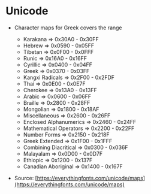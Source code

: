 # Unicode 

  - Character maps for Greek covers the range
    - Karakana => 0x30A0 - 0x30FF
    - Hebrew => 0x0590 - 0x05FF
    - Tibetan =>  0x0F00 - 0x0FFF
    - Runic => 0x16A0 - 0x16FF
    - Cyrillic => 0x0400 - 0x04FF
    - Greek => 0x0370 - 0x03FF
    - Kangxi Radicals => 0x2F00 - 0x2FDF
    - Thai => 0x0E00 - 0x0E7F
    - Cherokee => 0x13A0 - 0x13FF
    - Arabic => 0x0600 - 0x06FF
    - Braille => 0x2800 - 0x28FF
    - Mongolian => 0x1800 - 0x18AF
    - Miscellaneous => 0x2600 - 0x26FF 
    - Enclosed Alphanumerics => 0x2460 - 0x24FF
    - Mathematical Operators => 0x2200 - 0x22FF
    - Number Forms => 0x2150 - 0x218F
    - Greek Extended => 0x1F00 - 0x1FFF
    - Combining Diacritical => 0x0300 - 0x036F
    - Malayalam => 0x0D00 - 0x0D7F
    - Ethiopic => 0x1200 - 0x137F
    - Canadian Aboriginal => 0x1400 - 0x167F

  - Source: [https://everythingfonts.com/unicode/maps](https://everythingfonts.com/unicode/maps)
